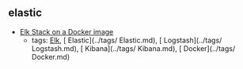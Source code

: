 elastic 
---
* [Elk Stack on a Docker image](https://elk-docker.readthedocs.io/#about)
    * tags: [Elk](../tags/Elk.md), [ Elastic](../tags/ Elastic.md), [ Logstash](../tags/ Logstash.md), [ Kibana](../tags/ Kibana.md), [ Docker](../tags/ Docker.md)
